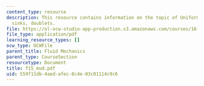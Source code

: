 ```yaml
---
content_type: resource
description: This resource contains information on the topic of Uniform flow, sources,
  sinks, doublets.
file: https://ol-ocw-studio-app-production.s3.amazonaws.com/courses/16-01-unified-engineering-i-ii-iii-iv-fall-2005-spring-2006/559f11db4aedafec8c4e03c01114c9c6_f15_mud.pdf
file_type: application/pdf
learning_resource_types: []
ocw_type: OCWFile
parent_title: Fluid Mechanics
parent_type: CourseSection
resourcetype: Document
title: f15_mud.pdf
uid: 559f11db-4aed-afec-8c4e-03c01114c9c6
---
```

